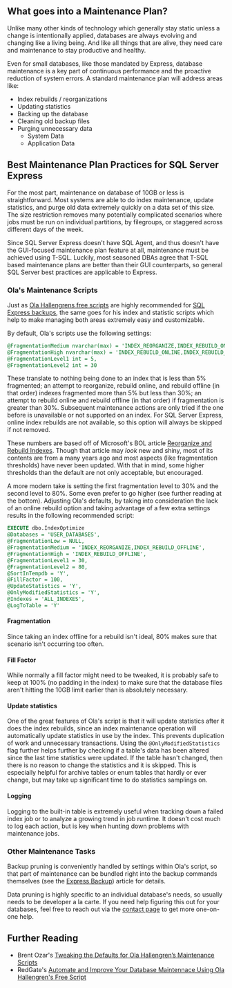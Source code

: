 ## What goes into a Maintenance Plan?

Unlike many other kinds of technology which generally stay static unless a
change is intentionally applied, databases are always evolving and changing
like a living being. And like all things that are alive, they need care and
maintenance to stay productive and healthy.

Even for small databases, like those mandated by Express, database maintenance is a
key part of continuous performance and the proactive reduction of system errors. A standard
maintenance plan will address areas like:

* Index rebuilds / reorganizations
* Updating statistics
* Backing up the database
* Cleaning old backup files
* Purging unnecessary data
  * System Data
  * Application Data


## Best Maintenance Plan Practices for SQL Server Express

For the most part, maintenance on database of 10GB or less is straightforward. Most
systems are able to do index maintenance, update statistics, and purge old data extremely
quickly on a data set of this size. The size restriction removes many potentially complicated
scenarios where jobs must be run on individual partitions, by filegroups, or staggered across
different days of the week.

Since SQL Server Express doesn't have SQL Agent, and thus doesn't have the GUI-focused
maintenance plan feature at all, maintenance must be achieved using T-SQL. Luckily, most seasoned
DBAs agree that T-SQL based maintenance plans are better than their GUI counterparts,
so general SQL Server best practices are applicable to Express.

### Ola's Maintenance Scripts

Just as [Ola Hallengrens free scripts](https://ola.hallengren.com/sql-server-backup.html) are highly recommended for [SQL Express backups](/best-practices/sql-server-express-backups/), the same goes for his index and statistic scripts which help to make managing both areas extremely easy and customizable.

By default, Ola's scripts use the following settings:

```sql
@FragmentationMedium nvarchar(max) = 'INDEX_REORGANIZE,INDEX_REBUILD_ONLINE,INDEX_REBUILD_OFFLINE',
@FragmentationHigh nvarchar(max) = 'INDEX_REBUILD_ONLINE,INDEX_REBUILD_OFFLINE',
@FragmentationLevel1 int = 5,
@FragmentationLevel2 int = 30
```

These translate to nothing being done to an index that is less than 5% fragmented;
an attempt to reorganize, rebuild online, and rebuild offline (in that order) indexes fragmented more
than 5% but less than 30%; an attempt to rebuild online and rebuild offline (in that order)
if fragmentation is greater than 30%. Subsequent maintenance actions are only tried if the
one before is unavailable or not supported on an index. For SQL Server Express, online index rebuilds
are not available, so this option will always be skipped if not removed.

These numbers are based off of Microsoft's BOL article [Reorganize and Rebuild Indexes](https://docs.microsoft.com/en-us/sql/relational-databases/indexes/reorganize-and-rebuild-indexes). Though that article may *look* new and shiny, most of its contents are from a many years ago and most aspects (like fragmentation thresholds) have never been updated. With that in mind, some higher thresholds than the default are not only acceptable, but encouraged.

A more modern take is setting the first fragmentation level to 30% and the second level to 80%. Some even
prefer to go higher (see further reading at the bottom). Adjusting Ola's defaults, by taking into consideration the lack of an online rebuild option and taking advantage of a few extra settings results in the following recommended script:

```sql 
EXECUTE dbo.IndexOptimize
@Databases = 'USER_DATABASES',
@FragmentationLow = NULL,
@FragmentationMedium = 'INDEX_REORGANIZE,INDEX_REBUILD_OFFLINE',
@FragmentationHigh = 'INDEX_REBUILD_OFFLINE',
@FragmentationLevel1 = 30,
@FragmentationLevel2 = 80,
@SortInTempdb = 'Y',
@FillFactor = 100,
@UpdateStatistics = 'Y',
@OnlyModifiedStatistics = 'Y',
@Indexes = 'ALL_INDEXES',
@LogToTable = 'Y'
```

#### Fragmentation
Since taking an index offline for a rebuild isn't ideal, 80% makes sure that scenario isn't
occurring too often.

#### Fill Factor
While normally a fill factor might need to be tweaked, it is
probably safe to keep at 100% (no padding in the index) to make sure that the database
files aren't hitting the 10GB limit earlier than is absolutely necessary.

#### Update statistics
One of the great features of Ola's script is that it will update statistics after it
does the index rebuilds, since an index maintenance operation will automatically
update statistics in use by the index. This prevents duplication of work and
unnecessary transactions. Using the `@OnlyModifiedStatistics` flag further helps further by checking if a table's data has been altered since the last time
statistics were updated. If the table hasn't changed, then there is no reason to change
the statistics and it is skipped. This is especially helpful for archive tables or enum tables that
hardly or ever change, but may take up significant time to do statistics samplings on.

#### Logging
Logging to the built-in table is extremely useful when tracking down a failed index job or
to analyze a growing trend in job runtime. It doesn't cost much to log each action,
but is key when hunting down problems with maintenance jobs.

### Other Maintenance Tasks
Backup pruning is conveniently handled by settings within Ola's script, so that part of
maintenance can be bundled right into the backup commands themselves (see the [Express Backup](/best-practices/sql-server-express-backups/)) article for details.

Data pruning is highly specific to an individual database's needs, so usually needs to be
developer a la carte. If you need help figuring this out for your databases, feel free to
reach out via the [contact page](/author/contact/) to get more one-on-one help.

## Further Reading

* Brent Ozar's [Tweaking the Defaults for Ola Hallengren’s Maintenance Scripts](https://www.brentozar.com/archive/2014/12/tweaking-defaults-ola-hallengrens-maintenance-scripts/)
* RedGate's [Automate and Improve Your Database Maintennace Using Ola Hallengren's Free Script](https://www.red-gate.com/simple-talk/sql/database-administration/automate-and-improve-your-database-maintenance-using-ola-hallengrens-free-script/)

<br/>
<br/>
